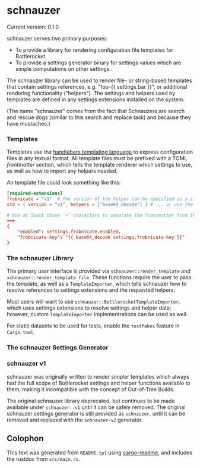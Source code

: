 # schnauzer

Current version: 0.1.0

schnauzer serves two primary purposes:
* To provide a library for rendering configuration file templates for Bottlerocket
* To provide a settings generator binary for settings values which are simple computations on other settings.

The schnauzer library can be used to render file- or string-based templates that contain
settings references, e.g. "foo-{{ settings.bar }}", or additional rendering functionality ("helpers").
The settings and helpers used by templates are defined in any settings extensions installed on the system.

(The name "schnauzer" comes from the fact that Schnauzers are search and rescue dogs (similar to this search and
replace task) and because they have mustaches.)

### Templates
Templates use the [handlebars templating language](https://handlebarsjs.com/) to express configuration files in any
textual format. All template files must be prefixed with a TOML *frontmatter* section, which tells the template
renderer which settings to use, as well as how to import any helpers needed.

An template file could look something like this:

```toml
[required-extensions]
frobnicate = "v1"  # The version of the helper can be specified as a string...
std = { version = "v1", helpers = ["base64_decode"] } # ... or use the object form to import helpers.

# Use at least three `+` characters to separate the frontmatter from the template body.
+++
{
    "enabled": settings.frobnicate.enabled,
    "frobnicate-key": "{{ base64_decode settings.frobnicate-key }}"
}
```

### The schnauzer Library
The primary user interface is provided via `schnauzer::render_template` and `schnauzer::render_template_file`.
These functions require the user to pass the template, as well as a `TemplateImporter`, which tells schnauzer how
to resolve references to settings extensions and the requested helpers.

Most users will want to use `schnauzer::BottlerocketTemplateImporter`, which uses settings extensions to resolve
settings and helper data; however, custom `TemplateImporter` implementrations can be used as well.

For static datasets to be used for tests, enable the `testfakes` feature in `Cargo.toml`.

### The schnauzer Settings Generator


### schnauzer v1
schnauzer was originally written to render simpler templates which always had the full scope of Bottlerocket
settings and helper functions available to them, making it incompatible with the concept of Out-of-Tree Builds.

The original schnauzer library deprecated, but continues to be made available under `schnauzer::v1` until it can
be safely removed. The original schnauzer settings generator is still provided as `schnauzer`, until it can be
removed and replaced with the `schnauzer-v2` generator.

## Colophon

This text was generated from `README.tpl` using [cargo-readme](https://crates.io/crates/cargo-readme), and includes the rustdoc from `src/main.rs`.
